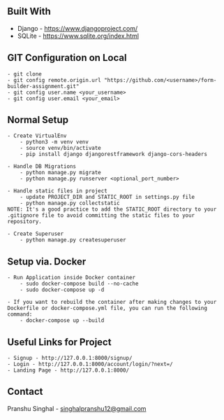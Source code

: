 ## Built With
* Django - https://www.djangoproject.com/
* SQLite - https://www.sqlite.org/index.html


## GIT Configuration on Local
    - git clone 
    - git config remote.origin.url "https://github.com/<username>/form-builder-assignment.git"
    - git config user.name <your_username>
    - git config user.email <your_email>

## Normal Setup 
    - Create VirtualEnv
        - python3 -m venv venv
        - source venv/bin/activate
        - pip install django djangorestframework django-cors-headers

    - Handle DB Migrations
        - python manage.py migrate
        - python manage.py runserver <optional_port_number>
    
    - Handle static files in project
        - update PROJECT_DIR and STATIC_ROOT in settings.py file
        - python manage.py collectstatic 
    NOTE: It's a good practice to add the STATIC_ROOT directory to your .gitignore file to avoid committing the static files to your repository.

    - Create Superuser
        - python manage.py createsuperuser

## Setup via. Docker
    - Run Application inside Docker container
        - sudo docker-compose build --no-cache
        - sudo docker-compose up -d
    
    - If you want to rebuild the container after making changes to your Dockerfile or docker-compose.yml file, you can run the following command:
        - docker-compose up --build

## Useful Links for Project
    - Signup - http://127.0.0.1:8000/signup/
    - Login - http://127.0.0.1:8000/account/login/?next=/
    - Landing Page - http://127.0.0.1:8000/

## Contact
Pranshu Singhal - singhalpranshu12@gmail.com
